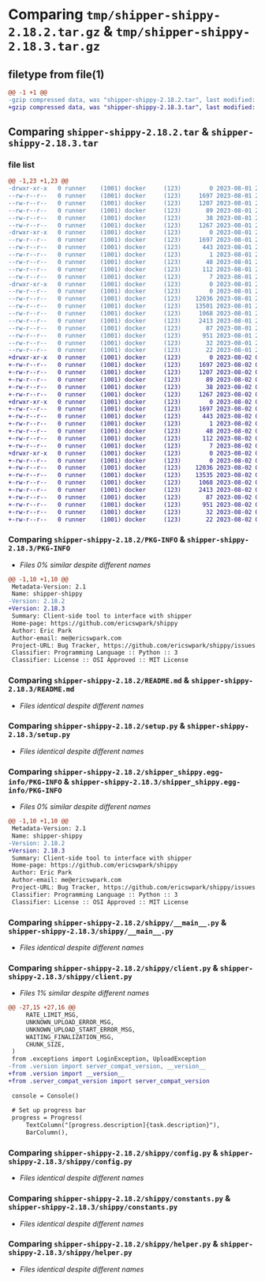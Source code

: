 # Comparing `tmp/shipper-shippy-2.18.2.tar.gz` & `tmp/shipper-shippy-2.18.3.tar.gz`

## filetype from file(1)

```diff
@@ -1 +1 @@
-gzip compressed data, was "shipper-shippy-2.18.2.tar", last modified: Tue Aug  1 23:57:23 2023, max compression
+gzip compressed data, was "shipper-shippy-2.18.3.tar", last modified: Wed Aug  2 00:05:42 2023, max compression
```

## Comparing `shipper-shippy-2.18.2.tar` & `shipper-shippy-2.18.3.tar`

### file list

```diff
@@ -1,23 +1,23 @@
-drwxr-xr-x   0 runner    (1001) docker     (123)        0 2023-08-01 23:57:23.895934 shipper-shippy-2.18.2/
--rw-r--r--   0 runner    (1001) docker     (123)     1697 2023-08-01 23:57:23.895934 shipper-shippy-2.18.2/PKG-INFO
--rw-r--r--   0 runner    (1001) docker     (123)     1207 2023-08-01 23:57:15.000000 shipper-shippy-2.18.2/README.md
--rw-r--r--   0 runner    (1001) docker     (123)       89 2023-08-01 23:57:15.000000 shipper-shippy-2.18.2/pyproject.toml
--rw-r--r--   0 runner    (1001) docker     (123)       38 2023-08-01 23:57:23.895934 shipper-shippy-2.18.2/setup.cfg
--rw-r--r--   0 runner    (1001) docker     (123)     1267 2023-08-01 23:57:15.000000 shipper-shippy-2.18.2/setup.py
-drwxr-xr-x   0 runner    (1001) docker     (123)        0 2023-08-01 23:57:23.891934 shipper-shippy-2.18.2/shipper_shippy.egg-info/
--rw-r--r--   0 runner    (1001) docker     (123)     1697 2023-08-01 23:57:23.000000 shipper-shippy-2.18.2/shipper_shippy.egg-info/PKG-INFO
--rw-r--r--   0 runner    (1001) docker     (123)      443 2023-08-01 23:57:23.000000 shipper-shippy-2.18.2/shipper_shippy.egg-info/SOURCES.txt
--rw-r--r--   0 runner    (1001) docker     (123)        1 2023-08-01 23:57:23.000000 shipper-shippy-2.18.2/shipper_shippy.egg-info/dependency_links.txt
--rw-r--r--   0 runner    (1001) docker     (123)       48 2023-08-01 23:57:23.000000 shipper-shippy-2.18.2/shipper_shippy.egg-info/entry_points.txt
--rw-r--r--   0 runner    (1001) docker     (123)      112 2023-08-01 23:57:23.000000 shipper-shippy-2.18.2/shipper_shippy.egg-info/requires.txt
--rw-r--r--   0 runner    (1001) docker     (123)        7 2023-08-01 23:57:23.000000 shipper-shippy-2.18.2/shipper_shippy.egg-info/top_level.txt
-drwxr-xr-x   0 runner    (1001) docker     (123)        0 2023-08-01 23:57:23.895934 shipper-shippy-2.18.2/shippy/
--rw-r--r--   0 runner    (1001) docker     (123)        0 2023-08-01 23:57:15.000000 shipper-shippy-2.18.2/shippy/__init__.py
--rw-r--r--   0 runner    (1001) docker     (123)    12036 2023-08-01 23:57:15.000000 shipper-shippy-2.18.2/shippy/__main__.py
--rw-r--r--   0 runner    (1001) docker     (123)    13501 2023-08-01 23:57:15.000000 shipper-shippy-2.18.2/shippy/client.py
--rw-r--r--   0 runner    (1001) docker     (123)     1068 2023-08-01 23:57:15.000000 shipper-shippy-2.18.2/shippy/config.py
--rw-r--r--   0 runner    (1001) docker     (123)     2413 2023-08-01 23:57:15.000000 shipper-shippy-2.18.2/shippy/constants.py
--rw-r--r--   0 runner    (1001) docker     (123)       87 2023-08-01 23:57:15.000000 shipper-shippy-2.18.2/shippy/exceptions.py
--rw-r--r--   0 runner    (1001) docker     (123)      951 2023-08-01 23:57:15.000000 shipper-shippy-2.18.2/shippy/helper.py
--rw-r--r--   0 runner    (1001) docker     (123)       32 2023-08-01 23:57:15.000000 shipper-shippy-2.18.2/shippy/server_compat_version.py
--rw-r--r--   0 runner    (1001) docker     (123)       22 2023-08-01 23:57:15.000000 shipper-shippy-2.18.2/shippy/version.py
+drwxr-xr-x   0 runner    (1001) docker     (123)        0 2023-08-02 00:05:42.807285 shipper-shippy-2.18.3/
+-rw-r--r--   0 runner    (1001) docker     (123)     1697 2023-08-02 00:05:42.807285 shipper-shippy-2.18.3/PKG-INFO
+-rw-r--r--   0 runner    (1001) docker     (123)     1207 2023-08-02 00:05:28.000000 shipper-shippy-2.18.3/README.md
+-rw-r--r--   0 runner    (1001) docker     (123)       89 2023-08-02 00:05:28.000000 shipper-shippy-2.18.3/pyproject.toml
+-rw-r--r--   0 runner    (1001) docker     (123)       38 2023-08-02 00:05:42.807285 shipper-shippy-2.18.3/setup.cfg
+-rw-r--r--   0 runner    (1001) docker     (123)     1267 2023-08-02 00:05:28.000000 shipper-shippy-2.18.3/setup.py
+drwxr-xr-x   0 runner    (1001) docker     (123)        0 2023-08-02 00:05:42.807285 shipper-shippy-2.18.3/shipper_shippy.egg-info/
+-rw-r--r--   0 runner    (1001) docker     (123)     1697 2023-08-02 00:05:42.000000 shipper-shippy-2.18.3/shipper_shippy.egg-info/PKG-INFO
+-rw-r--r--   0 runner    (1001) docker     (123)      443 2023-08-02 00:05:42.000000 shipper-shippy-2.18.3/shipper_shippy.egg-info/SOURCES.txt
+-rw-r--r--   0 runner    (1001) docker     (123)        1 2023-08-02 00:05:42.000000 shipper-shippy-2.18.3/shipper_shippy.egg-info/dependency_links.txt
+-rw-r--r--   0 runner    (1001) docker     (123)       48 2023-08-02 00:05:42.000000 shipper-shippy-2.18.3/shipper_shippy.egg-info/entry_points.txt
+-rw-r--r--   0 runner    (1001) docker     (123)      112 2023-08-02 00:05:42.000000 shipper-shippy-2.18.3/shipper_shippy.egg-info/requires.txt
+-rw-r--r--   0 runner    (1001) docker     (123)        7 2023-08-02 00:05:42.000000 shipper-shippy-2.18.3/shipper_shippy.egg-info/top_level.txt
+drwxr-xr-x   0 runner    (1001) docker     (123)        0 2023-08-02 00:05:42.807285 shipper-shippy-2.18.3/shippy/
+-rw-r--r--   0 runner    (1001) docker     (123)        0 2023-08-02 00:05:28.000000 shipper-shippy-2.18.3/shippy/__init__.py
+-rw-r--r--   0 runner    (1001) docker     (123)    12036 2023-08-02 00:05:28.000000 shipper-shippy-2.18.3/shippy/__main__.py
+-rw-r--r--   0 runner    (1001) docker     (123)    13535 2023-08-02 00:05:28.000000 shipper-shippy-2.18.3/shippy/client.py
+-rw-r--r--   0 runner    (1001) docker     (123)     1068 2023-08-02 00:05:28.000000 shipper-shippy-2.18.3/shippy/config.py
+-rw-r--r--   0 runner    (1001) docker     (123)     2413 2023-08-02 00:05:28.000000 shipper-shippy-2.18.3/shippy/constants.py
+-rw-r--r--   0 runner    (1001) docker     (123)       87 2023-08-02 00:05:28.000000 shipper-shippy-2.18.3/shippy/exceptions.py
+-rw-r--r--   0 runner    (1001) docker     (123)      951 2023-08-02 00:05:28.000000 shipper-shippy-2.18.3/shippy/helper.py
+-rw-r--r--   0 runner    (1001) docker     (123)       32 2023-08-02 00:05:28.000000 shipper-shippy-2.18.3/shippy/server_compat_version.py
+-rw-r--r--   0 runner    (1001) docker     (123)       22 2023-08-02 00:05:28.000000 shipper-shippy-2.18.3/shippy/version.py
```

### Comparing `shipper-shippy-2.18.2/PKG-INFO` & `shipper-shippy-2.18.3/PKG-INFO`

 * *Files 0% similar despite different names*

```diff
@@ -1,10 +1,10 @@
 Metadata-Version: 2.1
 Name: shipper-shippy
-Version: 2.18.2
+Version: 2.18.3
 Summary: Client-side tool to interface with shipper
 Home-page: https://github.com/ericswpark/shippy
 Author: Eric Park
 Author-email: me@ericswpark.com
 Project-URL: Bug Tracker, https://github.com/ericswpark/shippy/issues
 Classifier: Programming Language :: Python :: 3
 Classifier: License :: OSI Approved :: MIT License
```

### Comparing `shipper-shippy-2.18.2/README.md` & `shipper-shippy-2.18.3/README.md`

 * *Files identical despite different names*

### Comparing `shipper-shippy-2.18.2/setup.py` & `shipper-shippy-2.18.3/setup.py`

 * *Files identical despite different names*

### Comparing `shipper-shippy-2.18.2/shipper_shippy.egg-info/PKG-INFO` & `shipper-shippy-2.18.3/shipper_shippy.egg-info/PKG-INFO`

 * *Files 0% similar despite different names*

```diff
@@ -1,10 +1,10 @@
 Metadata-Version: 2.1
 Name: shipper-shippy
-Version: 2.18.2
+Version: 2.18.3
 Summary: Client-side tool to interface with shipper
 Home-page: https://github.com/ericswpark/shippy
 Author: Eric Park
 Author-email: me@ericswpark.com
 Project-URL: Bug Tracker, https://github.com/ericswpark/shippy/issues
 Classifier: Programming Language :: Python :: 3
 Classifier: License :: OSI Approved :: MIT License
```

### Comparing `shipper-shippy-2.18.2/shippy/__main__.py` & `shipper-shippy-2.18.3/shippy/__main__.py`

 * *Files identical despite different names*

### Comparing `shipper-shippy-2.18.2/shippy/client.py` & `shipper-shippy-2.18.3/shippy/client.py`

 * *Files 1% similar despite different names*

```diff
@@ -27,15 +27,16 @@
     RATE_LIMIT_MSG,
     UNKNOWN_UPLOAD_ERROR_MSG,
     UNKNOWN_UPLOAD_START_ERROR_MSG,
     WAITING_FINALIZATION_MSG,
     CHUNK_SIZE,
 )
 from .exceptions import LoginException, UploadException
-from .version import server_compat_version, __version__
+from .version import __version__
+from .server_compat_version import server_compat_version
 
 console = Console()
 
 # Set up progress bar
 progress = Progress(
     TextColumn("[progress.description]{task.description}"),
     BarColumn(),
```

### Comparing `shipper-shippy-2.18.2/shippy/config.py` & `shipper-shippy-2.18.3/shippy/config.py`

 * *Files identical despite different names*

### Comparing `shipper-shippy-2.18.2/shippy/constants.py` & `shipper-shippy-2.18.3/shippy/constants.py`

 * *Files identical despite different names*

### Comparing `shipper-shippy-2.18.2/shippy/helper.py` & `shipper-shippy-2.18.3/shippy/helper.py`

 * *Files identical despite different names*

